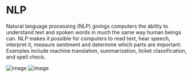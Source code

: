 # NLP

Natural language processing (NLP) givings computers the ability to understand text and spoken words in much the same way human beings can.
NLP makes it possible for computers to read text, hear speech, interpret it, measure sentiment and determine which parts are important.
Examples include machine translation, summarization, ticket classification, and spell check.

![image](https://github.com/AvantiBuche/NLP/assets/127451991/e138e9bd-6ecc-4555-9481-24e89454fc0b)
![image](https://github.com/AvantiBuche/NLP/assets/127451991/8c01248b-9525-43fe-9ea6-5ae26458c7b5)

